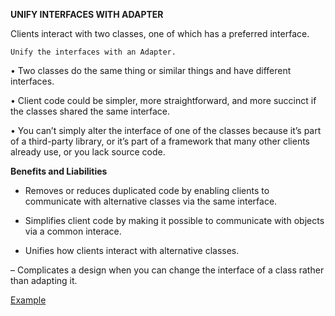 **UNIFY INTERFACES WITH ADAPTER**

Clients interact with two classes, one of which
has a preferred interface.

`Unify the interfaces with an Adapter.`

•  Two classes do the same thing or similar things and have different interfaces.

•  Client code could be simpler, more straightforward, and more succinct if the classes shared the same interface.

•  You can’t simply alter the interface of one of the classes because it’s part of a third-party library, or it’s part of a framework that many other clients already use, or you lack source code.

**Benefits and Liabilities**

+  Removes or reduces duplicated code by enabling clients to communicate with alternative classes via the same interface.

+  Simplifies client code by making it possible to communicate with objects via a common interace.

+  Unifies how clients interact with alternative classes.

–  Complicates a design when you can change the interface of a class rather than adapting it.

[Example](https://github.com/gunya/refactoring/pull/17/files)
